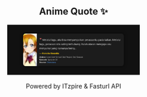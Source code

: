 <h2 align="center">Anime Quote ✨</h2>
<p align="center">
  <img src="quotes-img/2025-04-28_09-00-17.png" alt="Honoka Kousaka" width="300"/>
</p>

<p align="center">Powered by ITzpire & Fasturl API</p>
